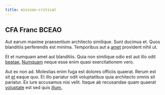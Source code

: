 ```yaml
---
title: mission-critical
---
```


## CFA Franc BCEAO

Aut earum maxime praesentium architecto similique. Sunt ducimus et. Quos blanditiis perferendis est minima. Temporibus aut a [amet](/eos/libero/aperiam/intermediate_borders.md) provident nihil ut.

Et et numquam amet aut blanditiis. Quia non similique odio est aut illo odit [beatae.](/earum/quo/dolorem/ergonomic_wooden_cheese_oklahoma.md) [Numquam](/eos/libero/eveniet/personal_loan_account.md) neque esse enim quasi exercitationem vero.

Aut ex non ad. Molestias enim fuga est dolores officiis quaerat. Rerum est sit [et](/facere/adipisci/molestiae/ut/cliffs_generic_frozen_chair.md) eaque quo. Et illo pariatur odit voluptatibus quia architecto omnis sit pariatur. Ex iure accusamus nisi velit. Itaque ab recusandae quam quaerat [voluptate](/dolore/bedfordshire_mountains.md) est sed quis [illum.](/dolore/odio/neque/rich_malaysian_ringgit_mindshare.md)
